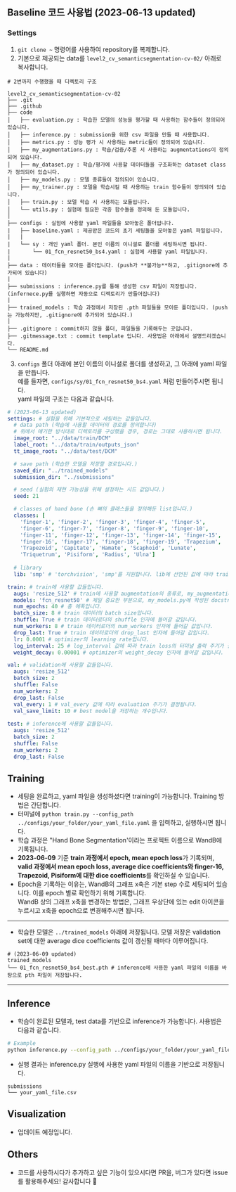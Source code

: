 ## Baseline 코드 사용법 (2023-06-13 updated)
### Settings
1. `git clone ~` 명령어를 사용하여 repository를 복제합니다.
2. 기본으로 제공되는 data를 `level2_cv_semanticsegmentation-cv-02/` 아래로 복사합니다.
```
# 2번까지 수행했을 때 디렉토리 구조

level2_cv_semanticsegmentation-cv-02
├── .git
├── .github
├── code
│   ├── evaluation.py : 학습한 모델의 성능을 평가할 때 사용하는 함수들이 정의되어 있습니다.
│   ├── inference.py : submission을 위한 csv 파일을 만들 때 사용합니다.
│   ├── metrics.py : 성능 평가 시 사용하는 metric들이 정의되어 있습니다.
│   ├── my_augmentations.py : 학습/검증/추론 시 사용하는 augmentations이 정의되어 있습니다.
│   ├── my_dataset.py : 학습/평가에 사용할 데이터들을 구조화하는 dataset class가 정의되어 있습니다.
│   ├── my_models.py : 모델 종류들이 정의되어 있습니다.
│   ├── my_trainer.py : 모델을 학습시킬 때 사용하는 train 함수들이 정의되어 있습니다.
│   ├── train.py : 모델 학습 시 사용하는 모듈입니다.
│   └── utils.py : 실험에 필요한 각종 함수들을 정의해 둔 모듈입니다.
│
├── configs : 실험에 사용할 yaml 파일들을 모아놓은 폴더입니다.
|   ├── baseline.yaml : 제공받은 코드의 초기 세팅들을 모아놓은 yaml 파일입니다.
|   |
|   └── sy : 개인 yaml 폴더. 본인 이름의 이니셜로 폴더를 세팅하시면 됩니다.
|       └── 01_fcn_resnet50_bs4.yaml : 실험에 사용할 yaml 파일입니다.
|
├── data : 데이터들을 모아둔 폴더입니다. (push가 **불가능**하고, .gitignore에 추가되어 있습니다)
|
├── submissions : inference.py를 통해 생성한 csv 파일이 저장됩니다. (infernece.py를 실행하면 자동으로 디렉토리가 만들어집니다)
|
├── trained_models : 학습 과정에서 저장된 .pth 파일들을 모아둔 폴더입니다. (push는 가능하지만, .gitignore에 추가되어 있습니다.)
│
├── .gitignore : commit하지 않을 폴더, 파일들을 기록해두는 곳입니다.
├── .gitmessage.txt : commit template 입니다. 사용법은 아래에서 설명드리겠습니다.
└── README.md
```
3. `configs` 폴더 아래에 본인 이름의 이니셜로 폴더를 생성하고, 그 아래에 yaml 파일을 만듭니다.<br>
예를 들자면, `configs/sy/01_fcn_resnet50_bs4.yaml` 처럼 만들어주시면 됩니다.<br>
yaml 파일의 구조는 다음과 같습니다.
```yaml
# (2023-06-13 updated)
settings: # 실험을 위해 기본적으로 세팅하는 값들입니다.
  # data path (학습에 사용할 데이터의 경로를 정의합니다)
  # 위에서 얘기한 방식대로 디렉토리를 구성했을 경우, 경로는 그대로 사용하시면 됩니다.
  image_root: "../data/train/DCM"
  label_root: "../data/train/outputs_json"
  tt_image_root: "../data/test/DCM"

  # save path (학습한 모델을 저장할 경로입니다.)
  saved_dir: "../trained_models"
  submission_dir: "../submissions"

  # seed (실험의 재현 가능성을 위해 설정하는 시드 값입니다.)
  seed: 21

  # classes of hand bone (손 뼈의 클래스들을 정의해둔 list입니다.)
  classes: [
    'finger-1', 'finger-2', 'finger-3', 'finger-4', 'finger-5',
    'finger-6', 'finger-7', 'finger-8', 'finger-9', 'finger-10',
    'finger-11', 'finger-12', 'finger-13', 'finger-14', 'finger-15',
    'finger-16', 'finger-17', 'finger-18', 'finger-19', 'Trapezium',
    'Trapezoid', 'Capitate', 'Hamate', 'Scaphoid', 'Lunate',
    'Triquetrum', 'Pisiform', 'Radius', 'Ulna']
  
  # library
  lib: 'smp' # 'torchvision', 'smp'를 지원합니다. lib에 선언된 값에 따라 trainer에서 model I/O 가 달라집니다.

train: # train에 사용할 값들입니다.
  augs: 'resize_512' # train에 사용할 augmentation의 종류로, my_augmentations.py에 정의된 클래스 함수의 이름으로 작성해주시면 됩니다.
  models: 'fcn_resnet50' # 제일 중요한 부분으로, my_models.py에 작성된 docstring을 꼭 읽어주세요.
  num_epochs: 40 # 총 에폭입니다.
  batch_size: 8 # train 데이터의 batch size입니다.
  shuffle: True # train 데이터로더의 shuffle 인자에 들어갈 값입니다.
  num_workers: 8 # train 데이터로더의 num_workers 인자에 들어갈 값입니다.
  drop_last: True # train 데이터로더의 drop_last 인자에 들어갈 값입니다.
  lr: 0.0001 # optimizer의 learning rate입니다.
  log_interval: 25 # log_interval 값에 따라 train loss의 터미널 출력 주기가 결정됩니다.
  weight_decay: 0.00001 # optimizer의 weight_decay 인자에 들어갈 값입니다.

val: # validation에 사용할 값들입니다.
  augs: 'resize_512'
  batch_size: 2
  shuffle: False
  num_workers: 2
  drop_last: False
  val_every: 1 # val_every 값에 따라 evaluation 주기가 결정됩니다.
  val_save_limit: 10 # best model을 저장하는 개수입니다.
  
test: # inference에 사용할 값들입니다.
  augs: 'resize_512'
  batch_size: 2
  shuffle: False
  num_workers: 2
  drop_last: False

```
## Training
- 세팅을 완료하고, yaml 파일을 생성하셨다면 training이 가능합니다. Training 방법은 간단합니다.
- 터미널에 `python train.py --config_path ../configs/your_folder/your_yaml_file.yaml` 을 입력하고, 실행하시면 됩니다.
- 학습 과정은 "Hand Bone Segmentation'이라는 프로젝트 이름으로 WandB에 기록됩니다.
- **2023-06-09** 기준 **train 과정에서 epoch, mean epoch loss**가 기록되며,<br>
**valid 과정에서 mean epoch loss, average dice coefficients와 finger-16, Trapezoid, Pisiform에 대한 dice coefficients**를 확인하실 수 있습니다.
- Epoch을 기록하는 이유는, WandB의 그래프 x축은 기본 step 수로 세팅되어 있습니다. 이를 epoch 별로 확인하기 위해 기록합니다.<br>
WandB 상의 그래프 x축을 변경하는 방법은, 그래프 우상단에 있는 edit 아이콘을 누르시고 x축을 epoch으로 변경해주시면 됩니다.
- - -
- 학습한 모델은 `../trained_models` 아래에 저장됩니다. 모델 저장은 validation set에 대한 average dice coefficients 값이 갱신될 때마다 이루어집니다.
```
# (2023-06-09 updated)
trained_models
└── 01_fcn_resnet50_bs4_best.pth # inference에 사용한 yaml 파일의 이름을 바탕으로 pth 파일이 저장됩니다.
```
- - -
## Inference
- 학습이 완료된 모델과, test data를 기반으로 inference가 가능합니다. 사용법은 다음과 같습니다.
```bash
# Example
python inference.py --config_path ../configs/your_folder/your_yaml_file.yaml --model_path ./trained_models/something_best.pth
```
- 실행 결과는 inference.py 실행에 사용한 yaml 파일의 이름을 기반으로 저장됩니다.
```
submissions
└── your_yaml_file.csv
```
## Visualization
- 업데이트 예정입니다.
## Others
- 코드를 사용하시다가 추가하고 싶은 기능이 있으시다면 PR을, 버그가 있다면 issue를 활용해주세요! 감사합니다 🙇
